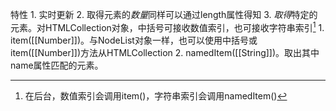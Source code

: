 特性
	1. 实时更新
	2. 取得元素的*数量*同样可以通过length属性得知
	3. *取得*特定的元素。对HTMLCollection对象，中括号可接收数值索引，也可接收字符串索引[^1]
		1. item([[Number]])。与NodeList对象一样，也可以使用中括号或item([[Number]])方法从HTMLCollection
		2. namedItem([[String]])。取出其中name属性匹配的元素。

[^1]: 在后台，数值索引会调用item()，字符串索引会调用namedItem()